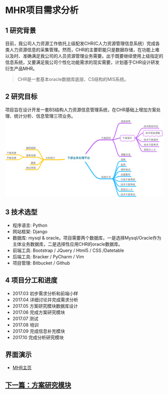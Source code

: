 # MHR项目需求分析


## 1 研究背景
目前，我公司人力资源工作依托上级配发CHR(C人力资源管理信息系统）完成各类人力资源信息的采集管理。然而，CHR的主要职能只是数据存储，在功能上难以及时、准确满足我公司的人员资源管理业务需要。出于既要继续使用上级指定的信息系统，又要满足我公司个性化功能需求的现实需要，计划基于CHR设计研发衍生产品MHR。

> CHR是一套基本oracle数据库底层、CS结构的MIS系统。

## 2 研究目标
项目旨在设计开发一套BS结构人力资源信息管理系统，在CHR基础上增加方案处理、统计分析、信息管理三项业务。
![img](img/综合业务平台.png)

## 3 技术选型
- 程序语言: Python
- 网站框架: Django
- 数据库: mysql & oracle。项目需要两个数据库，一是选择Mysql/Oracle作为主体业务数据库，二是选择性应用CHR的oracle数据库。
- 前端工具: Bootstrap / JQuery / Html5 / CSS /Datetable
- 后端工具: Bracker / PyCharm / Vim 
- 项目管理: Bitbucket / Github 

## 4 项目分工和进度
- 2017.03 初步需求分析和前端小样
- 2017.04 详细讨论并完成需求分析
- 2017.05 方案研究模块数据库设计
- 2017.06 完成方案研究模块
- 2017.07 测试
- 2017.08 培训
- 2017.09 完成信息补充模块
- 2017.10 完成分析研究模块

## 界面演示
* [MHR主页](http://123.207.161.77)



## [下一篇：方案研究模块](proposal_requirement.md)

